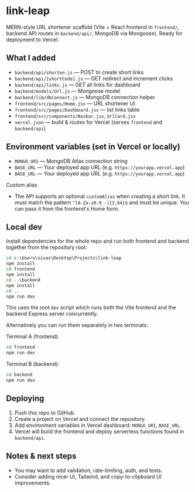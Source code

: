# link-leap

MERN-style URL shortener scaffold (Vite + React frontend in `frontend/`, backend API routes in `backend/api/`, MongoDB via Mongoose). Ready for deployment to Vercel.

## What I added
- `backend/api/shorten.js` — POST to create short links
- `backend/api/[shortCode].js` — GET redirect and increment clicks
- `backend/api/links.js` — GET all links for dashboard
- `backend/models/Url.js` — Mongoose model
- `backend/lib/dbConnect.js` — MongoDB connection helper
- `frontend/src/pages/Home.jsx` — URL shortener UI
- `frontend/src/pages/Dashboard.jsx` — list links table
- `frontend/src/components/Navbar.jsx`, `UrlCard.jsx`
- `vercel.json` — build & routes for Vercel (serves `frontend` and `backend/api`)

## Environment variables (set in Vercel or locally)
- `MONGO_URI` — MongoDB Atlas connection string
- `BASE_URL` — Your deployed app URL (e.g. `https://yourapp.vercel.app`)
 - `BASE_URL` — Your deployed app URL (e.g. `https://yourapp.vercel.app`)

Custom alias
- The API supports an optional `customAlias` when creating a short link. It must match the pattern `^[A-Za-z0-9_-]{3,64}$` and must be unique. You can pass it from the frontend's Home form.

## Local dev
Install dependencies for the whole repo and run both frontend and backend together from the repository root:

```cmd
cd c:\Users\sivas\Desktop\Projects\link-leap
npm install
cd frontend
npm install
cd ..\backend
npm install
cd ..
npm run dev
```

This uses the root `dev` script which runs both the Vite frontend and the backend Express server concurrently.

Alternatively you can run them separately in two terminals:

Terminal A (frontend):
```cmd
cd frontend
npm run dev
```

Terminal B (backend):
```cmd
cd backend
npm run dev
```

## Deploying
1. Push this repo to GitHub.
2. Create a project on Vercel and connect the repository.
3. Add environment variables in Vercel dashboard: `MONGO_URI`, `BASE_URL`.
4. Vercel will build the frontend and deploy serverless functions found in `backend/api`.

## Notes & next steps
- You may want to add validation, rate-limiting, auth, and tests.
- Consider adding nicer UI, Tailwind, and copy-to-clipboard UI improvements.
